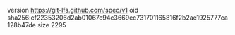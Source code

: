 version https://git-lfs.github.com/spec/v1
oid sha256:cf22353206d2ab01067c94c3669ec731701165816f2b2ae1925777ca128b47de
size 2295
